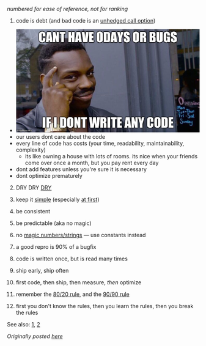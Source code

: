 ---
---

_numbered for ease of reference, not for ranking_

1. code is debt (and bad code is an [unhedged call option](https://www.castsoftware.com/blog/bad-code-isnt-technical-debt-its-an-unhedged-call-option))
  - ![cant have 0-days or bugs if I dont write any code](/img/no-bugs.jpg)
  - our users dont care about the code
  - every line of code has costs (your time, readability, maintainability, complexity)
    - its like owning a house with lots of rooms. its nice when your friends come over once a month, but you pay rent every day
  - dont add features unless you're sure it is necessary
  - dont optimize prematurely

2. DRY DRY [DRY](https://en.wikipedia.org/wiki/Don%27t_repeat_yourself)

3. keep it [simple](https://github.com/matthiasn/talk-transcripts/blob/master/Hickey_Rich/SimpleMadeEasy.md) (especially [at first](https://en.wikipedia.org/wiki/John_Gall_(author)#Gall.27s_law))

4. be consistent

5. be predictable (aka no magic)

6. no [magic numbers/strings](https://en.wikipedia.org/wiki/Magic_number_(programming)#Unnamed_numerical_constants) — use constants instead

7. a good repro is 90% of a bugfix

8. code is written once, but is read many times

9. ship early, ship often

10. first code, then ship, then measure, *then* optimize

11. remember the [80/20 rule](https://en.wikipedia.org/wiki/Pareto_principle), and the [90/90 rule](https://en.wikipedia.org/wiki/Ninety-ninety_rule)

12. first you don't know the rules, then you learn the rules, then you break the rules

See also: [1](https://en.wikipedia.org/wiki/Category:Programming_principles), [2](https://github.com/dwmkerr/hacker-laws)

*Originally posted [here](https://gist.github.com/lyoshenka/0a43205aa9a072b196ff87e2c689a8b9)*
